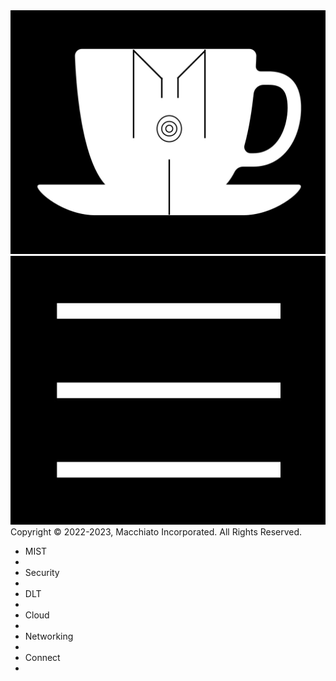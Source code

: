 <div class="header">
<img class="cup-img" src="assets/css/Logo_&_Cup_page_1.jpg"/>
<img class="menu-icon" src="assets/css/Menu_icon_page_1.jpg"/>
<div/>
<div class="footer">Copyright ©️ 2022-2023, Macchiato Incorporated. All Rights Reserved.<div/>
<div class="menu">
   <ul>
      <li>MIST<li/>
      <li>Security<li/>
      <li>DLT<li/>
      <li>Cloud<li/>
      <li>Networking<li/>
      <li>Connect<li/>
   <ul/>
<div/>
